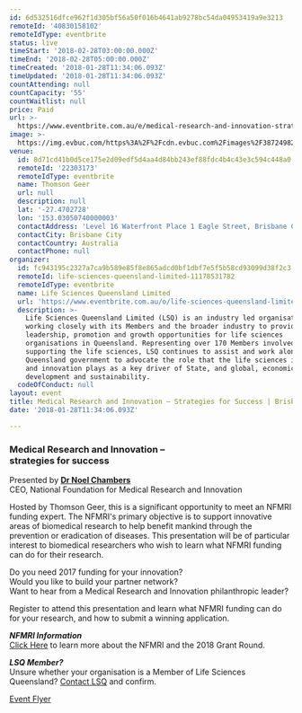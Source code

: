 ```yaml
---
id: 6d532516dfce962f1d305bf56a50f016b4641ab9278bc54da04953419a9e3213
remoteId: '40830158102'
remoteIdType: eventbrite
status: live
timeStart: '2018-02-28T03:00:00.000Z'
timeEnd: '2018-02-28T05:00:00.000Z'
timeCreated: '2018-01-28T11:34:06.093Z'
timeUpdated: '2018-01-28T11:34:06.093Z'
countAttending: null
countCapacity: '55'
countWaitlist: null
price: Paid
url: >-
  https://www.eventbrite.com.au/e/medical-research-and-innovation-strategies-for-success-brisbane-registration-40830158102?aff=ebapi
image: >-
  https://img.evbuc.com/https%3A%2F%2Fcdn.evbuc.com%2Fimages%2F38724982%2F183034962368%2F1%2Foriginal.jpg?s=3f10c8ed349339bc5329037093055f43
venue:
  id: 8d71cd41b0d5ce175e2d09edf5d4aa4d84bb243ef88fdc4b4c43e3c594c448a0
  remoteId: '22303173'
  remoteIdType: eventbrite
  name: Thomson Geer
  url: null
  description: null
  lat: '-27.4702728'
  lon: '153.03050740000003'
  contactAddress: 'Level 16 Waterfront Place 1 Eagle Street, Brisbane City, QLD 4000'
  contactCity: Brisbane City
  contactCountry: Australia
  contactPhone: null
organizer:
  id: fc943195c2327a7ca9b589e85f8e865adcd0bf1dbf7e5f5b58cd93099d38f2c3
  remoteId: life-sciences-queensland-limited-11178531782
  remoteIdType: eventbrite
  name: Life Sciences Queensland Limited
  url: 'https://www.eventbrite.com.au/o/life-sciences-queensland-limited-11178531782'
  description: >-
    Life Sciences Queensland Limited (LSQ) is an industry led organisation
    working closely with its Members and the broader industry to provide
    leadership, promotion and growth opportunities for life sciences
    organisations in Queensland. Representing over 170 Members involved in, or
    supporting the life sciences, LSQ continues to assist and work alongside the
    Queensland government to advocate the role that the life sciences industry
    and innovation plays as a key driver of State, and global, economic
    development and sustainability.
  codeOfConduct: null
layout: event
title: Medical Research and Innovation – Strategies for Success | Brisbane
date: '2018-01-28T11:34:06.093Z'

---
```

<H3><STRONG>Medical Research and Innovation – <BR></STRONG><STRONG>strategies for success</STRONG></H3>
<P>Presented by <STRONG><A HREF="https://nfmri.org.au/about-us/management/" TARGET="_blank" TITLE="Noel Chambers" REL="noreferrer noopener nofollow noopener noreferrer nofollow">Dr Noel Chambers<BR></A></STRONG>CEO, National Foundation for Medical Research and Innovation </P>
<P>Hosted by Thomson Geer, this is a significant opportunity to meet an NFMRI funding expert. The NFMRI's primary objective is to support innovative areas of biomedical research to help benefit mankind through the prevention or eradication of diseases. This presentation will be of particular interest to biomedical researchers who wish to learn what NFMRI funding can do for their research.</P>
<P>Do you need 2017 funding for your innovation? <BR>Would you like to build your partner network? <BR>Want to hear from a Medical Research and Innovation philanthropic leader?</P>
<P>Register to attend this presentation and learn what NFMRI funding can do for your research, and how to submit a winning application.</P>
<P><EM><STRONG>NFMRI Information</STRONG></EM><A HREF="http://nfmri.org.au/research-and-innovation/apply-for-support/" TARGET="_blank" TITLE="NFMRI Information" REL="noreferrer noopener nofollow noopener noreferrer nofollow"><BR>Click Here</A><SPAN> to learn more about the NFMRI and the 2018 Grant Round.</SPAN></P>
<P><STRONG><EM>LSQ Member?</EM></STRONG><BR>Unsure whether your organisation is a <SPAN>Member of </SPAN>Life Sciences Queensland? <A HREF="mailto:marketing@lsq.com.au" TARGET="_blank" TITLE="Am I a LSQ Member" REL="noreferrer noopener nofollow noopener noreferrer nofollow">Contact LSQ</A> and confirm.</P>
<P><A HREF="https://cdn.evbuc.com/eventlogos/181762624/medicalresearchinnovationflyerbrisbane.pdf" TARGET="_blank" TITLE="Flyer" REL="noreferrer noopener nofollow noopener noreferrer nofollow">Event Flyer</A></P>
